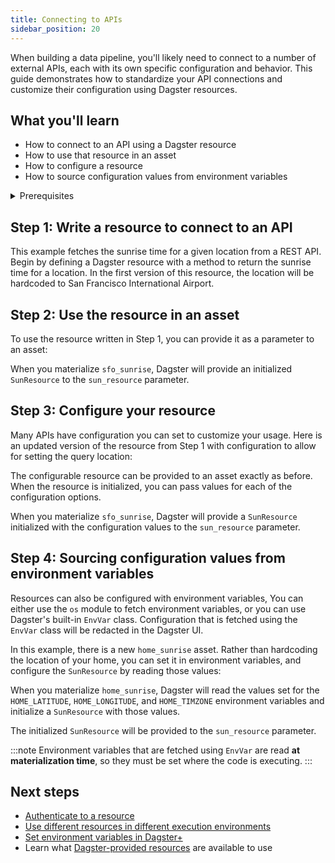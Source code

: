 ```yaml
---
title: Connecting to APIs
sidebar_position: 20
---
```


When building a data pipeline, you'll likely need to connect to a number of external APIs, each with its own specific configuration and behavior. This guide demonstrates how to standardize your API connections and customize their configuration using Dagster resources.


## What you'll learn

- How to connect to an API using a Dagster resource
- How to use that resource in an asset
- How to configure a resource
- How to source configuration values from environment variables

<details>
  <summary>Prerequisites</summary>

To follow the steps in this guide, you'll need:

- Familiarity with [Asset definitions](/concepts/assets)
- Familiarity with [resources](/concepts/resources)
- Install the `requests` library:
    ```bash
    pip install requests
    ```

</details>

## Step 1: Write a resource to connect to an API

This example fetches the sunrise time for a given location from a REST API. Begin by defining a Dagster resource with a method to return the sunrise time for a location. In the first version of this resource, the location will be hardcoded to San Francisco International Airport.


<CodeExample filePath="guides/external-systems/apis/minimal_resource.py" language="python" title="Resource to connect to the Sunrise API" />


## Step 2: Use the resource in an asset

To use the resource written in Step 1, you can provide it as a parameter to an asset:

<CodeExample filePath="guides/external-systems/apis/use_minimal_resource_in_asset.py" language="python" title="Use the SunResource in an asset" />

When you materialize `sfo_sunrise`, Dagster will provide an initialized `SunResource` to the `sun_resource` parameter.


## Step 3: Configure your resource
Many APIs have configuration you can set to customize your usage. Here is an updated version of the resource from Step 1 with configuration to allow for setting the query location:

<CodeExample filePath="guides/external-systems/apis/use_configurable_resource_in_asset.py" language="python" title="Use the configurable SunResource in an asset" />

The configurable resource can be provided to an asset exactly as before. When the resource is initialized, you can pass values for each of the configuration options.

When you materialize `sfo_sunrise`, Dagster will provide a `SunResource` initialized with the configuration values to the `sun_resource` parameter.


## Step 4: Sourcing configuration values from environment variables
Resources can also be configured with environment variables, You can either use the `os` module to fetch environment variables, or you can use Dagster's built-in `EnvVar` class. Configuration that is fetched using the `EnvVar` class will be redacted in the Dagster UI.

In this example, there is a new `home_sunrise` asset. Rather than hardcoding the location of your home, you can set it in environment variables, and configure the `SunResource` by reading those values:

<CodeExample filePath="guides/external-systems/apis/env_var_configuration.py" language="python" title="Configure the resource with values from environment variables" />

When you materialize `home_sunrise`, Dagster will read the values set for the `HOME_LATITUDE`, `HOME_LONGITUDE`, and `HOME_TIMZONE` environment variables and initialize a `SunResource` with those values.

The initialized `SunResource` will be provided to the `sun_resource` parameter.

:::note
Environment variables that are fetched using `EnvVar` are read **at materialization time**, so they must be set where the code is executing.
:::


## Next steps

- [Authenticate to a resource](/guides/external-systems/authentication.md)
- [Use different resources in different execution environments](/todo)
- [Set environment variables in Dagster+](/todo)
- Learn what [Dagster-provided resources](/todo) are available to use

